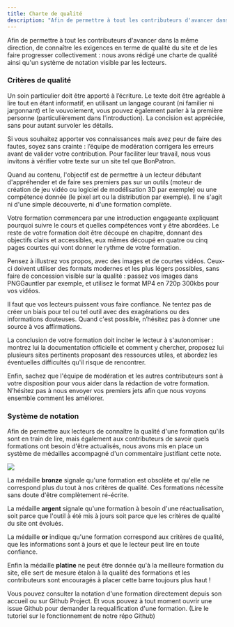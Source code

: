 ```yaml
---
title: Charte de qualité
description: "Afin de permettre à tout les contributeurs d'avancer dans la même direction, de connaître les exigences en terme de qualité du site et de les faire progresser collectivement : nous avons rédigé une charte de qualité ainsi qu'un système de notation visible par les lecteurs."
---
```


Afin de permettre à tout les contributeurs d'avancer dans la même direction, de connaître les exigences en terme de qualité du site et de les faire progresser collectivement : nous avons rédigé une charte de qualité ainsi qu'un système de notation visible par les lecteurs.

### Critères de qualité

Un soin particulier doit être apporté à l’écriture. Le texte doit être agréable à lire tout en étant informatif, en utilisant un langage courant (ni familier ni jargonnant) et le vouvoiement, vous pouvez également parler à la première personne (particulièrement dans l'introduction). La concision est appréciée, sans pour autant survoler les détails.

Si vous souhaitez apporter vos connaissances mais avez peur de faire des fautes, soyez sans crainte : l’équipe de modération corrigera les erreurs avant de valider votre contribution. Pour faciliter leur travail, nous vous invitons à vérifier votre texte sur un site tel que BonPatron.

Quand au contenu, l'objectif est de permettre à un lecteur débutant d'appréhender et de faire ses premiers pas sur un outils (moteur de création de jeu vidéo ou logiciel de modélisation 3D par exemple) ou une compétence donnée (le pixel art ou la distribution par exemple). Il ne s'agit ni d'une simple découverte, ni d'une formation complète.

Votre formation commencera par une introduction engageante expliquant pourquoi suivre le cours et quelles compétences vont y être abordées. Le reste de votre formation doit être découpé en chapitre, donnant des objectifs clairs et accessibles, eux mêmes découpé en quatre ou cinq pages courtes qui vont donner le rythme de votre formation.

Pensez à illustrez vos propos, avec des images et de courtes vidéos. Ceux-ci doivent utiliser des formats modernes et les plus légers possibles, sans faire de concession visible sur la qualité : passez vos images dans PNGGauntler par exemple, et utilisez le format MP4 en 720p 300kbs pour vos vidéos.

Il faut que vos lecteurs puissent vous faire confiance. Ne tentez pas de créer un biais pour tel ou tel outil avec des exagérations ou des informations douteuses. Quand c'est possible, n’hésitez pas à donner une source à vos affirmations.

La conclusion de votre formation doit inciter le lecteur à s'autonomiser : montrez lui la documentation officielle et comment y chercher, proposez lui plusieurs sites pertinents proposant des ressources utiles, et abordez les éventuelles difficultés qu'il risque de rencontrer.

Enfin, sachez que l'équipe de modération et les autres contributeurs sont à votre disposition pour vous aider dans la rédaction de votre formation. N’hésitez pas à nous envoyer vos premiers jets afin que nous voyons ensemble comment les améliorer.

### Système de notation

Afin de permettre aux lecteurs de connaître la qualité d'une formation qu'ils sont en train de lire, mais également aux contributeurs de savoir quels formations ont besoin d'être actualisés, nous avons mis en place un système de médailles accompagné d'un commentaire justifiant cette note.

![](./médailles.png)

La médaille **bronze** signale qu'une formation est obsolète et qu'elle ne correspond plus du tout à nos critères de qualité. Ces formations nécessite sans doute d'être complètement ré-écrite.

La médaille **argent** signale qu'une formation à besoin d'une réactualisation, soit parce que l'outil à été mis à jours soit parce que les critères de qualité du site ont évolués.

La médaille **or** indique qu'une formation correspond aux critères de qualité, que les informations sont à jours et que le lecteur peut lire en toute confiance.

Enfin la médaille **platine** ne peut être donnée qu'à la meilleure formation du site, elle sert de mesure étalon à la qualité des formations et les contributeurs sont encouragés à placer cette barre toujours plus haut !

Vous pouvez consulter la notation d'une formation directement depuis son accueil ou sur Github Project. Et vous pouvez à tout moment ouvrir une issue Github pour demander la requalification d'une formation. (Lire le tutoriel sur le fonctionnement de notre répo Github)
